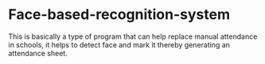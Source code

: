 # Face-based-recognition-system
This is basically a type of program that can help replace manual attendance in schools, it helps to detect face and mark it thereby generating an attendance sheet.
